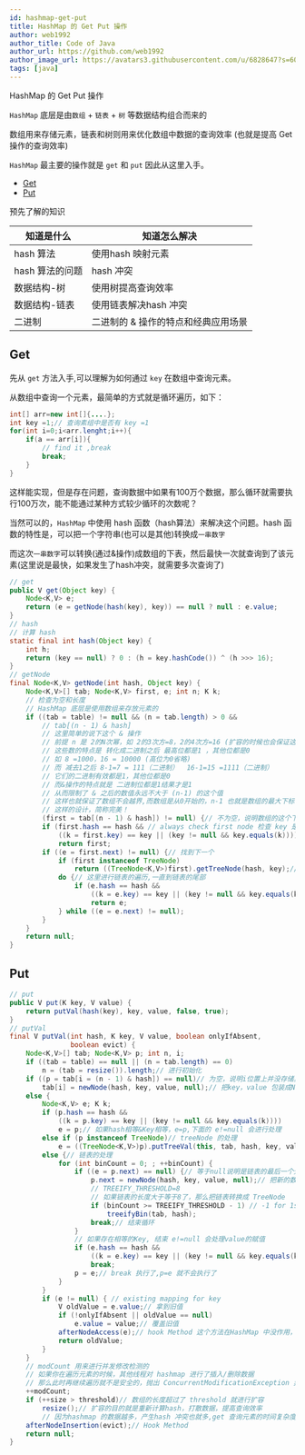```yaml
---
id: hashmap-get-put
title: HashMap 的 Get Put 操作
author: web1992
author_title: Code of Java
author_url: https://github.com/web1992
author_image_url: https://avatars3.githubusercontent.com/u/6828647?s=60&v=4
tags: [java]
---
```


HashMap 的 Get Put 操作

`HashMap` 底层是由`数组` + `链表` + `树` 等数据结构组合而来的

数组用来存储元素，链表和树则用来优化数组中数据的查询效率 (也就是提高 Get 操作的查询效率)

`HashMap` 最主要的操作就是 `get` 和 `put` 因此从这里入手。

<!--truncate-->

- [Get](#get)
- [Put](#put)

预先了解的知识

| 知道是什么      | 知道怎么解决                        |
| --------------- | ----------------------------------- |
| hash 算法       | 使用hash 映射元素                   |
| hash 算法的问题 | hash 冲突                           |
| 数据结构-树     | 使用树提高查询效率                  |
| 数据结构-链表   | 使用链表解决hash 冲突               |
| 二进制          | 二进制的 & 操作的特点和经典应用场景 |

## Get

先从 `get` 方法入手,可以理解为如何通过 `key` 在数组中查询元素。

从数组中查询一个元素，最简单的方式就是循环遍历，如下：

```java
int[] arr=new int[]{....};
int key =1;// 查询素组中是否有 key =1
for(int i=0;i<arr.lenght;i++){
    if(a == arr[i]){
        // find it ,break
        break;
    }
}
```

这样能实现，但是存在问题，查询数据中如果有100万个数据，那么循环就需要执行100万次，能不能通过某种方式较少循环的次数呢？

当然可以的，`HashMap` 中使用 hash 函数（hash算法）来解决这个问题。hash 函数的特性是，可以把一个字符串(也可以是其他)转换成`一串数字`

而这次`一串数字`可以转换(通过&操作)成数组的下表，然后最快一次就查询到了该元素(这里说是最快，如果发生了hash冲突，就需要多次查询了)

```java
// get
public V get(Object key) {
    Node<K,V> e;
    return (e = getNode(hash(key), key)) == null ? null : e.value;
}
// hash
// 计算 hash
static final int hash(Object key) {
    int h;
    return (key == null) ? 0 : (h = key.hashCode()) ^ (h >>> 16);
}
// getNode
final Node<K,V> getNode(int hash, Object key) {
    Node<K,V>[] tab; Node<K,V> first, e; int n; K k;
    // 检查为空和长度
    // HashMap 底层是使用数组来存放元素的
    if ((tab = table) != null && (n = tab.length) > 0 &&
        // tab[(n - 1) & hash]
        // 这里简单的说下这个 & 操作
        // 前提 n 是 2的N次幂，如 2的3次方=8，2的4次方=16 (扩容的时候也会保证这个)
        // 这些数的特点是 转化成二进制之后 最高位都是1 ，其他位都是0
        // 如 8 =1000，16 = 10000 (高位为0省略)
        // 而 减去1之后 8-1=7 = 111（二进制）  16-1=15 =1111（二进制）
        // 它们的二进制有效都是1，其他位都是0
        // 而&操作的特点就是 二进制位都是1结果才是1
        // 从而限制了 & 之后的数值永远不大于 (n-1) 的这个值
        // 这样也就保证了数组不会越界,而数组是从0开始的，n-1 也就是数组的最大下标
        // 这样的设计，简称完美！
        (first = tab[(n - 1) & hash]) != null) {// 不为空，说明数组的这个下表位置已经有数据了
        if (first.hash == hash && // always check first node 检查 key 是不是相等
            ((k = first.key) == key || (key != null && key.equals(k))))
            return first;
        if ((e = first.next) != null) {// 找到下一个
            if (first instanceof TreeNode)
                return ((TreeNode<K,V>)first).getTreeNode(hash, key);// 如果是 树，使用树进行查找
            do {// 这里进行链表的遍历,一直到链表的尾部
                if (e.hash == hash &&
                    ((k = e.key) == key || (key != null && key.equals(k))))
                    return e;
            } while ((e = e.next) != null);
        }
    }
    return null;
}
```

## Put

```java
// put
public V put(K key, V value) {
    return putVal(hash(key), key, value, false, true);
}
// putVal
final V putVal(int hash, K key, V value, boolean onlyIfAbsent,
               boolean evict) {
    Node<K,V>[] tab; Node<K,V> p; int n, i;
    if ((tab = table) == null || (n = tab.length) == 0)
        n = (tab = resize()).length;// 进行初始化
    if ((p = tab[i = (n - 1) & hash]) == null)// 为空，说明i位置上并没存储其他数据
        tab[i] = newNode(hash, key, value, null);// 把key，value 包装成Node，放在i的位置上
    else {
        Node<K,V> e; K k;
        if (p.hash == hash &&
            ((k = p.key) == key || (key != null && key.equals(k))))
            e = p;// 如果hash相等&Key相等，e=p,下面的 e!=null 会进行处理
        else if (p instanceof TreeNode)// treeNode 的处理
            e = ((TreeNode<K,V>)p).putTreeVal(this, tab, hash, key, value);
        else {// 链表的处理
            for (int binCount = 0; ; ++binCount) {
                if ((e = p.next) == null) {// 等于null说明是链表的最后一个元素了
                    p.next = newNode(hash, key, value, null);// 把新的数据包装成Node放在链表的最后
                    // TREEIFY_THRESHOLD=8
                    // 如果链表的长度大于等于8了，那么把链表转换成 TreeNode
                    if (binCount >= TREEIFY_THRESHOLD - 1) // -1 for 1st
                        treeifyBin(tab, hash);
                    break;// 结束循环
                }
                // 如果存在相等的Key, 结束 e!=null 会处理value的赋值
                if (e.hash == hash &&
                    ((k = e.key) == key || (key != null && key.equals(k))))
                    break;
                p = e;// break 执行了,p=e 就不会执行了
            }
        }
        if (e != null) { // existing mapping for key
            V oldValue = e.value;// 拿到旧值
            if (!onlyIfAbsent || oldValue == null)
                e.value = value;// 覆盖旧值
            afterNodeAccess(e);// hook Method 这个方法在HashMap 中没作用，在LinkedHashMap 中有使用
            return oldValue;
        }
    }
    // modCount 用来进行并发修改检测的
    // 如果你在遍历元素的时候，其他线程对 hashmap 进行了插入/删除数据
    // 那么此时再继续遍历就不是安全的，抛出 ConcurrentModificationException 异常,而不是一直的错下去
    ++modCount;
    if (++size > threshold)// 数组的长度超过了 threshold 就进行扩容
        resize();// 扩容的目的就是重新计算hash，打散数据，提高查询效率
        // 因为hashmap 的数据越多，产生hash 冲突也就多,get 查询元素的时间复杂度就会从 O(1) 变成 O(n) 了
    afterNodeInsertion(evict);// Hook Method
    return null;
}
```
